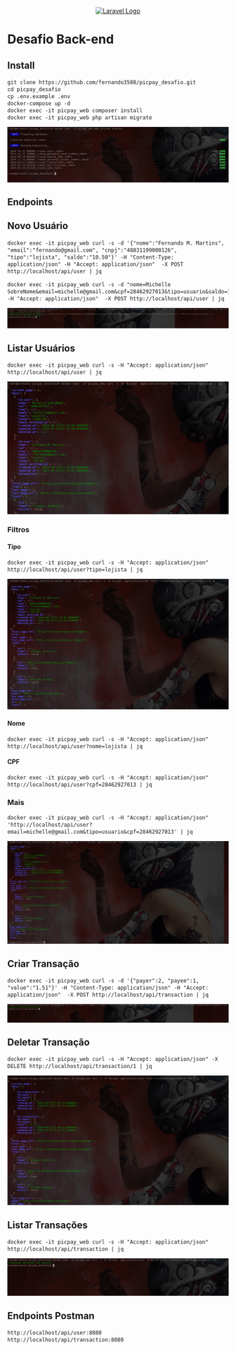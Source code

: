 <p align="center"><a href="https://laravel.com" target="_blank"><img src="https://raw.githubusercontent.com/laravel/art/master/logo-lockup/5%20SVG/2%20CMYK/1%20Full%20Color/laravel-logolockup-cmyk-red.svg" width="400" alt="Laravel Logo"></a></p>

# Desafio Back-end 

Install
----------
```
git clone https://github.com/fernando3508/picpay_desafio.git
cd picpay_desafio
cp .env.example .env
docker-compose up -d
docker exec -it picpay_web composer install
docker exec -it picpay_web php artisan migrate
```

![Alt text](/screenshots/cap1.png?raw=true)

Endpoints
----------

## Novo Usuário

```
docker exec -it picpay_web curl -s -d '{"nome":"Fernando M. Martins", "email":"fernando@gmail.com", "cnpj":"48831199000126", "tipo":"lojista", "saldo":"10.50"}' -H "Content-Type: application/json" -H "Accept: application/json"  -X POST http://localhost/api/user | jq
```

```
docker exec -it picpay_web curl -s -d "nome=Michelle SobreNome&email=michelle@gmail.com&cpf=28462927013&tipo=usuario&saldo=1500.50" -H "Accept: application/json"  -X POST http://localhost/api/user | jq
```

![Alt text](/screenshots/cap2.png?raw=true)

## Listar Usuários

```
docker exec -it picpay_web curl -s -H "Accept: application/json" http://localhost/api/user | jq
```

![Alt text](/screenshots/cap3.png?raw=true)

### Filtros

#### Tipo

```
docker exec -it picpay_web curl -s -H "Accept: application/json" http://localhost/api/user?tipo=lojista | jq
```

![Alt text](/screenshots/cap4.png?raw=true)

#### Nome

```
docker exec -it picpay_web curl -s -H "Accept: application/json" http://localhost/api/user?nome=lojista | jq
```

#### CPF

```
docker exec -it picpay_web curl -s -H "Accept: application/json" http://localhost/api/user?cpf=28462927013 | jq
```

### Mais

```
docker exec -it picpay_web curl -s -H "Accept: application/json" 'http://localhost/api/user?email=michelle@gmail.com&tipo=usuario&cpf=28462927013' | jq
```

![Alt text](/screenshots/cap5.png?raw=true)

## Criar Transação

```
docker exec -it picpay_web curl -s -d '{"payer":2, "payee":1, "value":"1.51"}' -H "Content-Type: application/json" -H "Accept: application/json"  -X POST http://localhost/api/transaction | jq
```

![Alt text](/screenshots/cap6.png?raw=true)

## Deletar Transação

```
docker exec -it picpay_web curl -s -H "Accept: application/json" -X DELETE http://localhost/api/transaction/1 | jq
```

![Alt text](/screenshots/cap7.png?raw=true)

## Listar Transações

```
docker exec -it picpay_web curl -s -H "Accept: application/json" http://localhost/api/transaction | jq
```

![Alt text](/screenshots/cap8.png?raw=true)

## Endpoints Postman

```
http://localhost/api/user:8080
http://localhost/api/transaction:8080
```